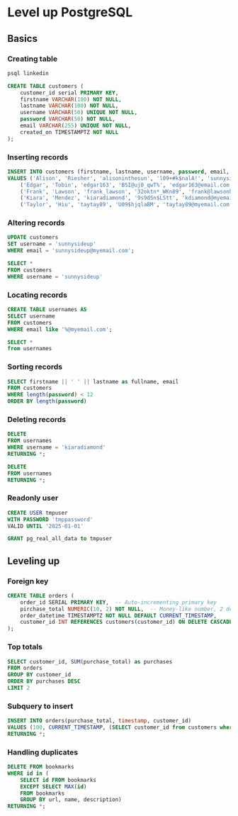 # Level up PostgreSQL

## Basics

### Creating table

```sh
psql linkedin
```

```sql
CREATE TABLE customers (
    customer_id serial PRIMARY KEY,
    firstname VARCHAR(100) NOT NULL,
    lastname VARCHAR(100) NOT NULL,
    username VARCHAR(50) UNIQUE NOT NULL,
    password VARCHAR(50) NOT NULL,
    email VARCHAR(255) UNIQUE NOT NULL,
    created_on TIMESTAMPTZ NOT NULL
);
```

### Inserting records

```sql
INSERT INTO customers (firstname, lastname, username, password, email, created_on)
VALUES ('Alison', 'Riesher', 'alisoninthesun', 'l09+#k$nalA!', 'sunnysideup@myemail.com', CURRENT_TIMESTAMP),
    ('Edgar', 'Tobin', 'edgar163', 'BSI@uj0_qwT%', 'edgar163@email.com', CURRENT_TIMESTAMP),
    ('Frank', 'Lawson', 'frank_lawson', '32oktn*_WKn89', 'frank@lawsonhardware.com', CURRENT_TIMESTAMP),
    ('Kiara', 'Mendez', 'kiaradiamond', '9s9dSn$LStt', 'kdiamond@myemail.com', CURRENT_TIMESTAMP),
    ('Taylor', 'Hiu', 'taytay89', 'U09$hjqlaBM', 'taytay89@myemail.com', CURRENT_TIMESTAMP);
```

### Altering records

```sql
UPDATE customers
SET username = 'sunnysideup'
WHERE email = 'sunnysideup@myemail.com';

SELECT * 
FROM customers
WHERE username = 'sunnysideup'
```

### Locating records

```sql
CREATE TABLE usernames AS 
SELECT username
FROM customers
WHERE email like '%@myemail.com';

SELECT *
from usernames
```

### Sorting records

```sql
SELECT firstname || ' ' || lastname as fullname, email
FROM customers
WHERE length(password) < 12
ORDER BY length(password)
```

### Deleting records

```sql
DELETE 
FROM usernames
WHERE username = 'kiaradiamond'
RETURNING *;

DELETE 
FROM usernames
RETURNING *;
```

### Readonly user

```sql
CREATE USER tmpuser
WITH PASSWORD 'tmppassword'
VALID UNTIL '2025-01-01'

GRANT pg_real_all_data to tmpuser
```

## Leveling up

### Foreign key

```sql
CREATE TABLE orders (
    order_id SERIAL PRIMARY KEY,  -- Auto-incrementing primary key
    pirchase_total NUMERIC(10, 2) NOT NULL,  -- Money-like number, 2 decimal places
    order_datetime TIMESTAMPTZ NOT NULL DEFAULT CURRENT_TIMESTAMP,
    customer_id INT REFERENCES customers(customer_id) ON DELETE CASCADE
);
```

### Top totals

```sql
SELECT customer_id, SUM(purchase_total) as purchases
FROM orders
GROUP BY customer_id
ORDER BY purchases DESC
LIMIT 2
```

### Subquery to insert

```sql
INSERT INTO orders(purchase_total, timestamp, customer_id)
VALUES (100, CURRENT_TIMESTAMP, (SELECT customer_id from customers where email = 'edgar163@email.com'))
RETURNING *;
```

### Handling duplicates

```sql
DELETE FROM bookmarks
WHERE id in (
    SELECT id FROM bookmarks
    EXCEPT SELECT MAX(id) 
    FROM bookmarks
    GROUP BY url, name, description)
RETURNING *;
```